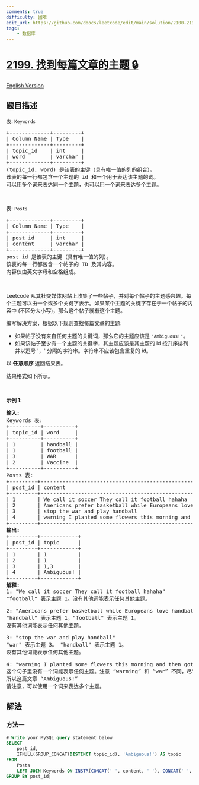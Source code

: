 ```yaml
---
comments: true
difficulty: 困难
edit_url: https://github.com/doocs/leetcode/edit/main/solution/2100-2199/2199.Finding%20the%20Topic%20of%20Each%20Post/README.md
tags:
    - 数据库
---
```


# [2199. 找到每篇文章的主题 🔒](https://leetcode.cn/problems/finding-the-topic-of-each-post)

[English Version](/solution/2100-2199/2199.Finding%20the%20Topic%20of%20Each%20Post/README_EN.md)

## 题目描述

<!-- 这里写题目描述 -->

<p>表: <code>Keywords</code></p>

<pre>
+-------------+---------+
| Column Name | Type    |
+-------------+---------+
| topic_id    | int     |
| word        | varchar |
+-------------+---------+
(topic_id, word) 是该表的主键（具有唯一值的列的组合）。
该表的每一行都包含一个主题的 id 和一个用于表达该主题的词。
可以用多个词来表达同一个主题，也可以用一个词来表达多个主题。
</pre>

<p>&nbsp;</p>

<p>表: <code>Posts</code></p>

<pre>
+-------------+---------+
| Column Name | Type    |
+-------------+---------+
| post_id     | int     |
| content     | varchar |
+-------------+---------+
post_id 是该表的主键（具有唯一值的列）。
该表的每一行都包含一个帖子的 ID 及其内容。
内容仅由英文字母和空格组成。
</pre>

<p>&nbsp;</p>

<p>Leetcode 从其社交媒体网站上收集了一些帖子，并对每个帖子的主题感兴趣。每个主题可以由一个或多个关键字表示。如果某个主题的关键字存在于一个帖子的内容中 (不区分大小写)，那么这个帖子就有这个主题。</p>

<p>编写解决方案，根据以下规则查找每篇文章的主题:</p>

<ul>
	<li>如果帖子没有来自任何主题的关键词，那么它的主题应该是&nbsp;<code>"Ambiguous!"</code>。</li>
	<li>如果该帖子至少有一个主题的关键字，其主题应该是其主题的 id 按升序排列并以逗号 '，' 分隔的字符串。字符串不应该包含重复的 id。</li>
</ul>

<p>以&nbsp;<strong>任意顺序&nbsp;</strong>返回结果表。</p>

<p>结果格式如下所示。</p>

<p>&nbsp;</p>

<p><strong>示例 1:</strong></p>

<pre>
<strong>输入:</strong> 
Keywords 表:
+----------+----------+
| topic_id | word     |
+----------+----------+
| 1        | handball |
| 1        | football |
| 3        | WAR      |
| 2        | Vaccine  |
+----------+----------+
Posts 表:
+---------+------------------------------------------------------------------------+
| post_id | content                                                                |
+---------+------------------------------------------------------------------------+
| 1       | We call it soccer They call it football hahaha                         |
| 2       | Americans prefer basketball while Europeans love handball and football |
| 3       | stop the war and play handball                                         |
| 4       | warning I planted some flowers this morning and then got vaccinated    |
+---------+------------------------------------------------------------------------+
<strong>输出:</strong> 
+---------+------------+
| post_id | topic      |
+---------+------------+
| 1       | 1          |
| 2       | 1          |
| 3       | 1,3        |
| 4       | Ambiguous! |
+---------+------------+
<strong>解释:</strong> 
1: "We call it soccer They call it football hahaha"
"football" 表示主题 1。没有其他词能表示任何其他主题。

2: "Americans prefer basketball while Europeans love handball and football"
"handball" 表示主题 1。"football" 表示主题 1。
没有其他词能表示任何其他主题。

3: "stop the war and play handball"
"war" 表示主题 3。 "handball" 表示主题 1。
没有其他词能表示任何其他主题。

4: "warning I planted some flowers this morning and then got vaccinated"
这个句子里没有一个词能表示任何主题。注意 “warning” 和 “war” 不同，尽管它们有一个共同的前缀。
所以这篇文章 “Ambiguous!”
请注意，可以使用一个词来表达多个主题。</pre>

## 解法

### 方法一

<!-- tabs:start -->

```sql
# Write your MySQL query statement below
SELECT
    post_id,
    IFNULL(GROUP_CONCAT(DISTINCT topic_id), 'Ambiguous!') AS topic
FROM
    Posts
    LEFT JOIN Keywords ON INSTR(CONCAT(' ', content, ' '), CONCAT(' ', word, ' ')) > 0
GROUP BY post_id;
```

<!-- tabs:end -->

<!-- end -->
